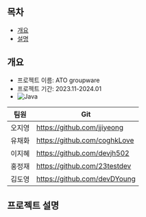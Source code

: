 ## 목차
  - [개요](#개요)
  - [설명](#프로젝트-설명)

## 개요
- 프로젝트 이름: ATO groupware
- 프로젝트 기간: 2023.11-2024.01
- ![Java](https://img.shields.io/badge/java-%23ED8B00.svg?style=for-the-badge&logo=openjdk&logoColor=white)

|     팀원       |Git                            |
|----------------|-------------------------------|
|오지영          |  https://github.com/jjiyeong  |
|유채화          |  https://github.com/coghkLove |
|이지혜          |  https://github.com/devjh502  |
|홍정재          |  https://github.com/23testdev |
|김도영          |  https://github.com/devDYoung  |


## 프로젝트 설명
